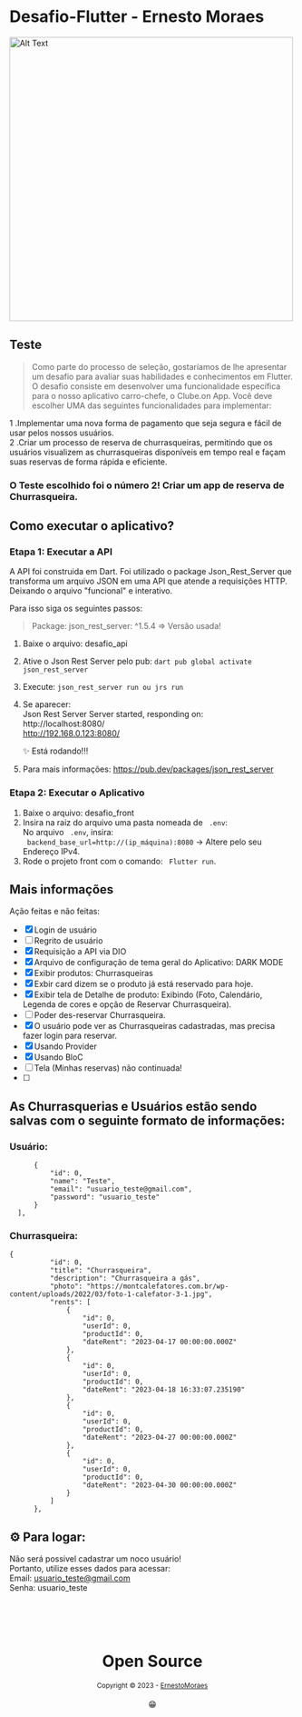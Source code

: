 # Desafio-Flutter - Ernesto Moraes
<img src="https://github.com/ErnestoMoraes/Desafio-Flutter/blob/main/desafio_flutter_front/assets/images_readme/app.png" alt="Alt Text" height=500>

## Teste
 > Como parte do processo de seleção, gostaríamos de lhe apresentar um desafio para avaliar suas habilidades e conhecimentos em Flutter. <br> 
 > O desafio consiste em desenvolver uma funcionalidade específica para o nosso aplicativo carro-chefe, o Clube.on App. Você deve escolher UMA das seguintes funcionalidades para implementar:

 1 .Implementar uma nova forma de pagamento que seja segura e fácil de usar pelos nossos usuários. <br>
 2 .Criar um processo de reserva de churrasqueiras, permitindo que os usuários visualizem as churrasqueiras disponíveis em tempo real e façam suas reservas de forma rápida e eficiente.
 
 ### O Teste escolhido foi o número 2! Criar um app de reserva de Churrasqueira.
 
 ## Como executar o aplicativo?
 ### Etapa 1: Executar a API
 A API foi construida em Dart. Foi utilizado o package Json_Rest_Server que transforma um arquivo JSON em uma API que atende a requisições HTTP. Deixando o arquivo "funcional" e interativo. <br>
 
 Para isso siga os seguintes passos: <br>
 > Package: json_rest_server: ^1.5.4 => Versão usada! <br>
  1. Baixe o arquivo: desafio_api
  2. Ative o Json Rest Server pelo pub: ```dart pub global activate json_rest_server```
  3. Execute: ```json_rest_server run ou jrs run```
  5. Se aparecer: <br>
        Json Rest Server Server started, responding on: <br>
        http://localhost:8080/ <br>
        http://192.168.0.123:8080/ <br>
        
        ✨ Está rodando!!! <br>
  6. Para mais informações: https://pub.dev/packages/json_rest_server
  
 ### Etapa 2: Executar o Aplicativo
  1. Baixe o arquivo: desafio_front
  2. Insira na raiz do arquivo uma pasta nomeada de ``` .env```: <br>
      No arquivo ``` .env```, insira:  <br>
       ``` backend_base_url=http://(ip_máquina):8080```  ->  Altere pelo seu Endereço IPv4. <br>
  3. Rode o projeto front com o comando: ``` Flutter run```.
 
 ## Mais informações
 Ação feitas e não feitas:
  - [x] Login de usuário
  - [ ] Regrito de usuário
  - [x] Requisição a API via DIO
  - [x] Arquivo de configuração de tema geral do Aplicativo: DARK MODE
  - [x] Exibir produtos: Churrasqueiras
  - [x] Exbir card dizem se o produto já está reservado para hoje.
  - [x] Exibir tela de Detalhe de produto: Exibindo (Foto, Calendário, Legenda de cores e opção de Reservar Churrasqueira).
  - [ ] Poder des-reservar Churrasqueira.
  - [x] O usuário pode ver as Churrasqueiras cadastradas, mas precisa fazer login para reservar.
  - [x] Usando Provider
  - [x] Usando BloC
  - [ ] Tela (Minhas reservas) não continuada!
  - [ ] 
  
  ## As Churrasquerias e Usuários estão sendo salvas com o seguinte formato de informações:
  ### Usuário: 
  ```
        {
            "id": 0,
            "name": "Teste",
            "email": "usuario_teste@gmail.com",
            "password": "usuario_teste"
        }
    ],
  ```
  ### Churrasqueira:
  ```
  {
            "id": 0,
            "title": "Churrasqueira",
            "description": "Churrasqueira a gás",
            "photo": "https://montcalefatores.com.br/wp-content/uploads/2022/03/foto-1-calefator-3-1.jpg",
            "rents": [
                {
                    "id": 0,
                    "userId": 0,
                    "productId": 0,
                    "dateRent": "2023-04-17 00:00:00.000Z"
                },
                {
                    "id": 0,
                    "userId": 0,
                    "productId": 0,
                    "dateRent": "2023-04-18 16:33:07.235190"
                },
                {
                    "id": 0,
                    "userId": 0,
                    "productId": 0,
                    "dateRent": "2023-04-27 00:00:00.000Z"
                },
                {
                    "id": 0,
                    "userId": 0,
                    "productId": 0,
                    "dateRent": "2023-04-30 00:00:00.000Z"
                }
            ]
        },
  ```
  

## ⚙️ Para logar:
  Não será possivel cadastrar um noco usuário! <br>
  Portanto, utilize esses dados para acessar: <br>
  Email: usuario_teste@gmail.com <br>
  Senha: usuario_teste <br>

<div align="center">
  <br/>
  <br/>
  <br/>
    <div>
      <h1>Open Source</h1>
      <sub>Copyright © 2023 - <a href="https://github.com/ErnestoMoraes">ErnestoMoraes</sub></a>
    </div>
    <br/>
    😁
</div>







